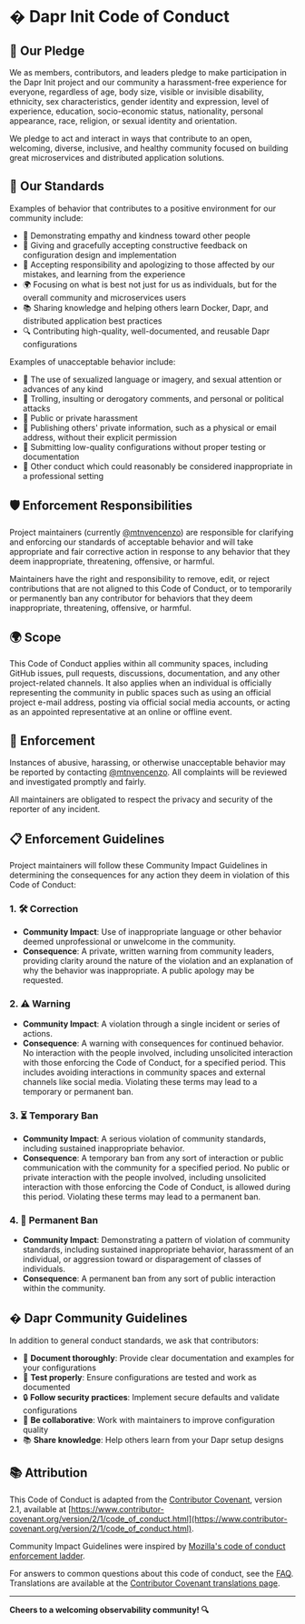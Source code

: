 # � Dapr Init Code of Conduct

## 🤝 Our Pledge

We as members, contributors, and leaders pledge to make participation in the Dapr Init project and our community a harassment-free experience for everyone, regardless of age, body size, visible or invisible disability, ethnicity, sex characteristics, gender identity and expression, level of experience, education, socio-economic status, nationality, personal appearance, race, religion, or sexual identity and orientation.

We pledge to act and interact in ways that contribute to an open, welcoming, diverse, inclusive, and healthy community focused on building great microservices and distributed application solutions.

## 📏 Our Standards

Examples of behavior that contributes to a positive environment for our community include:

- 🫶 Demonstrating empathy and kindness toward other people
- 💬 Giving and gracefully accepting constructive feedback on configuration design and implementation
- 🤝 Accepting responsibility and apologizing to those affected by our mistakes, and learning from the experience
- 🌍 Focusing on what is best not just for us as individuals, but for the overall community and microservices users
- 📚 Sharing knowledge and helping others learn Docker, Dapr, and distributed application best practices
- 🔍 Contributing high-quality, well-documented, and reusable Dapr configurations

Examples of unacceptable behavior include:

- 🚫 The use of sexualized language or imagery, and sexual attention or advances of any kind
- 🚫 Trolling, insulting or derogatory comments, and personal or political attacks
- 🚫 Public or private harassment
- 🚫 Publishing others' private information, such as a physical or email address, without their explicit permission
- 🚫 Submitting low-quality configurations without proper testing or documentation
- 🚫 Other conduct which could reasonably be considered inappropriate in a professional setting

## 🛡️ Enforcement Responsibilities

Project maintainers (currently [@mtnvencenzo](https://github.com/mtnvencenzo)) are responsible for clarifying and enforcing our standards of acceptable behavior and will take appropriate and fair corrective action in response to any behavior that they deem inappropriate, threatening, offensive, or harmful.

Maintainers have the right and responsibility to remove, edit, or reject contributions that are not aligned to this Code of Conduct, or to temporarily or permanently ban any contributor for behaviors that they deem inappropriate, threatening, offensive, or harmful.

## 🌍 Scope

This Code of Conduct applies within all community spaces, including GitHub issues, pull requests, discussions, documentation, and any other project-related channels. It also applies when an individual is officially representing the community in public spaces such as using an official project e-mail address, posting via official social media accounts, or acting as an appointed representative at an online or offline event.

## 🚨 Enforcement

Instances of abusive, harassing, or otherwise unacceptable behavior may be reported by contacting [@mtnvencenzo](https://github.com/mtnvencenzo). All complaints will be reviewed and investigated promptly and fairly.

All maintainers are obligated to respect the privacy and security of the reporter of any incident.

## 📋 Enforcement Guidelines

Project maintainers will follow these Community Impact Guidelines in determining the consequences for any action they deem in violation of this Code of Conduct:

### 1. 🛠️ Correction
- **Community Impact**: Use of inappropriate language or other behavior deemed unprofessional or unwelcome in the community.
- **Consequence**: A private, written warning from community leaders, providing clarity around the nature of the violation and an explanation of why the behavior was inappropriate. A public apology may be requested.

### 2. ⚠️ Warning
- **Community Impact**: A violation through a single incident or series of actions.
- **Consequence**: A warning with consequences for continued behavior. No interaction with the people involved, including unsolicited interaction with those enforcing the Code of Conduct, for a specified period. This includes avoiding interactions in community spaces and external channels like social media. Violating these terms may lead to a temporary or permanent ban.

### 3. ⏳ Temporary Ban
- **Community Impact**: A serious violation of community standards, including sustained inappropriate behavior.
- **Consequence**: A temporary ban from any sort of interaction or public communication with the community for a specified period. No public or private interaction with the people involved, including unsolicited interaction with those enforcing the Code of Conduct, is allowed during this period. Violating these terms may lead to a permanent ban.

### 4. 🚫 Permanent Ban
- **Community Impact**: Demonstrating a pattern of violation of community standards, including sustained inappropriate behavior, harassment of an individual, or aggression toward or disparagement of classes of individuals.
- **Consequence**: A permanent ban from any sort of public interaction within the community.

## � Dapr Community Guidelines

In addition to general conduct standards, we ask that contributors:

- 📝 **Document thoroughly**: Provide clear documentation and examples for your configurations
- 🧪 **Test properly**: Ensure configurations are tested and work as documented
- 🔒 **Follow security practices**: Implement secure defaults and validate configurations
- 🤝 **Be collaborative**: Work with maintainers to improve configuration quality
- 📚 **Share knowledge**: Help others learn from your Dapr setup designs

## 📚 Attribution

This Code of Conduct is adapted from the [Contributor Covenant][homepage], version 2.1, available at [https://www.contributor-covenant.org/version/2/1/code_of_conduct.html](https://www.contributor-covenant.org/version/2/1/code_of_conduct.html).

Community Impact Guidelines were inspired by [Mozilla's code of conduct enforcement ladder](https://github.com/mozilla/diversity).

For answers to common questions about this code of conduct, see the [FAQ](https://www.contributor-covenant.org/faq). Translations are available at the [Contributor Covenant translations page](https://www.contributor-covenant.org/translations).

---

**Cheers to a welcoming observability community! 🔍**

[homepage]: https://www.contributor-covenant.org